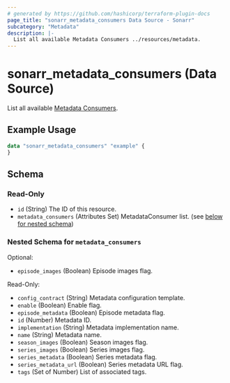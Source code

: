 ```yaml
---
# generated by https://github.com/hashicorp/terraform-plugin-docs
page_title: "sonarr_metadata_consumers Data Source - Sonarr"
subcategory: "Metadata"
description: |-
  List all available Metadata Consumers ../resources/metadata.
---
```


# sonarr_metadata_consumers (Data Source)

<!-- subcategory:Metadata -->
List all available [Metadata Consumers](../resources/metadata).

## Example Usage

```terraform
data "sonarr_metadata_consumers" "example" {
}
```

<!-- schema generated by tfplugindocs -->
## Schema

### Read-Only

- `id` (String) The ID of this resource.
- `metadata_consumers` (Attributes Set) MetadataConsumer list. (see [below for nested schema](#nestedatt--metadata_consumers))

<a id="nestedatt--metadata_consumers"></a>
### Nested Schema for `metadata_consumers`

Optional:

- `episode_images` (Boolean) Episode images flag.

Read-Only:

- `config_contract` (String) Metadata configuration template.
- `enable` (Boolean) Enable flag.
- `episode_metadata` (Boolean) Episode metadata flag.
- `id` (Number) Metadata ID.
- `implementation` (String) Metadata implementation name.
- `name` (String) Metadata name.
- `season_images` (Boolean) Season images flag.
- `series_images` (Boolean) Series images flag.
- `series_metadata` (Boolean) Series metadata flag.
- `series_metadata_url` (Boolean) Series metadata URL flag.
- `tags` (Set of Number) List of associated tags.
